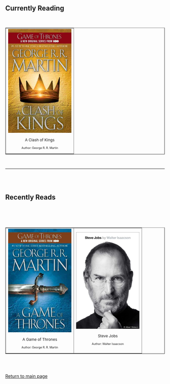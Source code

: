 ## Currently Reading
<br>
<table border="1">
  <tbody>
    <tr>
      <td style="text-align: center; vertical-align: middle;"><img src="./images/clashofkings_grrm_360px.jpg" width = "200">
      <p style="font-size: 12px">
      A Clash of Kings</p>
      <p style="font-size: 9px">
      Author: George R. R. Martin</p></td>
    </tr>
  </tbody>
</table>

<br>

---

<br><br>

## Recently Reads
<table border="1">
  <tbody>
    <tr>
      <td style="text-align: center; vertical-align: middle;"><img src="./images/agameofthrones_grrm_360px.jpg" width = "200">
      <p style="font-size: 12px">
      A Game of Thrones</p>
      <p style="font-size: 9px">
      Author: George R. R. Martin</p></td>
      <td style="text-align: center; vertical-align: middle;"><img src="./images/stevejobs_walterisaacson.jpg" width = "200">
      <p style="font-size: 12px">
      Steve Jobs</p>
      <p style="font-size: 9px">
      Author: Walter Isaacson</p></td>
      <br><br><br></td>
    </tr>
  </tbody>
</table>

<br><br>

[Return to main page](./index.md)